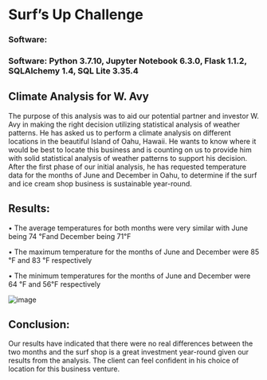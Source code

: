 # Surf’s Up Challenge

### Software:
### Software: Python 3.7.10, Jupyter Notebook 6.3.0, Flask 1.1.2, SQLAlchemy 1.4, SQL Lite 3.35.4

## Climate Analysis for W. Avy
The purpose of this analysis was to aid our potential partner and investor W. Avy in making the right decision utilizing statistical analysis of weather patterns. 
He has asked us to perform a climate analysis on different locations in the beautiful Island of Oahu, Hawaii. 
He wants to know where it would be best to locate this business and is counting on us to provide him with solid statistical analysis of weather patterns to support his decision. 
After the first phase of our initial analysis, he has requested temperature data for the months of June and December in Oahu, to determine if the surf and ice cream shop business is sustainable year-round.

## Results:
• The average temperatures for both months were very similar with June being 74 ℉and December being 71℉

• The maximum temperature for the months of June and December were 85 ℉ and 83 ℉ respectively

• The minimum temperatures for the months of June and December were 64 ℉ and 56℉ respectively

![image](https://user-images.githubusercontent.com/91692536/145732643-5d597766-73f6-4f16-b51d-fcf77fbf300b.png)



## Conclusion:
Our results have indicated that there were no real differences between the two months and the surf shop is a great investment year-round given our results from the analysis. The client can feel confident in his choice of location for this business venture.

